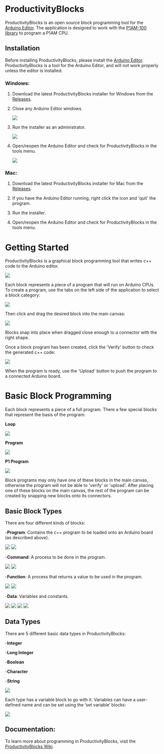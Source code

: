 # ProductivityBlocks

ProductivityBlocks is an open source block programming tool for the [Arduino Editor](http://www.arduino.cc/en/Main/Software). The application is designed to work with the [P1AM-100 library](https://github.com/facts-engineering/P1AM) to program a P1AM CPU. 

## Installation
Before installing ProductivityBlocks, please install the [Arduino Editor](https://www.arduino.cc/en/Main/Software).
ProductivityBlocks is a tool for the Arduino Editor, and will not work properly unless the editor is installed.

### Windows:

1. Download the latest ProductivityBlocks installer for Windows from the [Releases](https://github.com/adcpblocks/ProductivityBlocks/releases).
2. Close any Arduino Editor windows.

    ![](images/closearduino.png)

3. Run the installer as an administrator.

    ![](images/runasadmin.png)

3. Open/reopen the Arduino Editor and check for ProductivityBlocks in the tools menu.

    ![](images/selectproductivityblocks.png)

### Mac:

1. Download the latest ProductivityBlocks installer for Mac from the [Releases](https://github.com/adcpblocks/ProductivityBlocks/releases).

2. If you have the Arduino Editor running, right click the icon and 'quit' the program.

3. Run the installer.

4. Open/reopen the Arduino Editor and check for ProductivityBlocks in the tools menu.

# Getting Started

ProductivityBlocks is a graphical block programming tool that writes c++ code to the Arduino editor. 

![](images/startscreen.png)

Each block represents a piece of a program that will run on Arduino CPUs.
To create a program, use the tabs on the left side of the application to select a block category: 

![](images/selecttab.png)

Then click and drag the desired block into the main canvas: 

![](images/placeblock.png)

Blocks snap into place when dragged close enough to a connector with the right shape.

Once a block program has been created, click the 'Verify' button to check the generated c++ code:

![](images/verify.png)

When the program is ready, use the 'Upload' button to push the program to a connected Arduino board.

# Basic Block Programming

Each block represents a piece of a full program. There a few special blocks that represent the basis of the program:

**Loop**

![](images/loopblock.png)

**Program**

![](images/programblock.png)

**P1 Program**

![](images/p1_programblock.png)

Block programs may only have one of these blocks in the main canvas, otherwise the program will not be able to 'verify' or 'upload'. After placing one of these blocks on the main canvas, the rest of the program can be created by snapping new blocks onto its connectors. 

## Basic Block Types

There are four different kinds of blocks:

-**Program**: Contains the c++ program to be loaded onto an Arduino board (as described above).

![](images/p1_programblock.png) ![](images/programblock.png)

-**Command**: A process to be done in the program.

![](images/digitalwrite_1.png) ![](images/monitorprintscreen.png)

-**Function**: A process that returns a value to be used in the program.

![](images/digitalread_1.png) ![](images/analogread_1.png)

-**Data**: Variables and constants.

![](images/integerconstant.png) ![](images/booleanconstant.png) ![](images/characterconstant.png) ![](images/stringvariable.png)

## Data Types

There are 5 different basic data types in ProductivityBlocks:

-**Integer**

-**Long Integer**

-**Boolean**

-**Character**

-**String** 

![](images/variablesandconstants.png)

Each type has a variable block to go with it. Variables can have a user-defined name and can be set using the ‘set variable’ blocks:

![](images/setinteger.png)

## Documentation:
To learn more about programming in ProductivityBlocks, visit the [ProductivityBlocks Wiki](https://github.com/AutomationDirect/ProductivityBlocks/wiki).